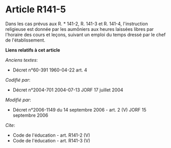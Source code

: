 # Article R141-5

Dans les cas prévus aux R. * 141-2, R. 141-3 et R. 141-4, l'instruction religieuse est donnée par les aumôniers aux heures
laissées libres par l'horaire des cours et leçons, suivant un emploi du temps dressé par le chef de l'établissement.

**Liens relatifs à cet article**

_Anciens textes_:

  - Décret n°60-391 1960-04-22 art. 4

_Codifié par_:

  - Décret n°2004-701 2004-07-13 JORF 17 juillet 2004

_Modifié par_:

  - Décret n°2006-1149 du 14 septembre 2006 - art. 2 (V) JORF 15 septembre 2006

_Cite_:

  - Code de l'éducation - art. R141-2 (V)
  - Code de l'éducation - art. R141-3 (V)

